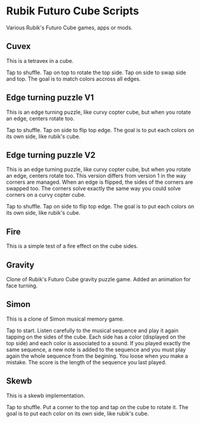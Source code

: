Rubik Futuro Cube Scripts
=========================

Various Rubik's Futuro Cube games, apps or mods.

Cuvex
-----

This is a tetravex in a cube.

Tap to shuffle.
Tap on top to rotate the top side.
Tap on side to swap side and top.
The goal is to match colors accross all edges.

Edge turning puzzle V1
----------------------

This is an edge turning puzzle, like curvy copter cube, but when you rotate an edge, centers rotate too.

Tap to shuffle.
Tap on side to flip top edge.
The goal is to put each colors on its own side, like rubik's cube.

Edge turning puzzle V2
----------------------

This is an edge turning puzzle, like curvy copter cube, but when you rotate an edge, centers rotate too.
This version differs from version 1 in the way corners are managed. When an edge is flipped, the sides of the corners are swapped too.
The corners solve exactly the same way you could solve corners on a curvy copter cube.

Tap to shuffle.
Tap on side to flip top edge.
The goal is to put each colors on its own side, like rubik's cube.

Fire
----

This is a simple test of a fire effect on the cube sides.

Gravity
----

Clone of Rubik's Futuro Cube gravity puzzle game.
Added an animation for face turning.

Simon
-----

This is a clone of Simon musical memory game.

Tap to start. Listen carefully to the musical sequence and play it again tapping on the sides of the cube.
Each side has a color (displayed on the top side) and each color is associated to a sound.
If you played exactly the same sequence, a new note is added to the sequence and you must play again the whole sequence from the begining.
You loose when you make a mistake. The score is the length of the sequence you last played.

Skewb
-----

This is a skewb implementation.

Tap to shuffle.
Put a corner to the top and tap on the cube to rotate it.
The goal is to put each color on its own side, like rubik's cube.
